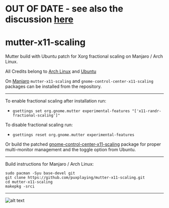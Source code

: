 # OUT OF DATE - see also the discussion [here](https://github.com/puxplaying/mutter-x11-scaling/discussions/15)

# mutter-x11-scaling
Mutter build with Ubuntu patch for Xorg fractional scaling on Manjaro / Arch Linux.

All Credits belong to [Arch Linux](https://www.archlinux.org/packages/extra/x86_64/mutter/) and [Ubuntu](https://salsa.debian.org/gnome-team/mutter/-/blob/ubuntu/master/debian/patches/x11-Add-support-for-fractional-scaling-using-Randr.patch)

On [Manjaro](https://manjaro.org/) ```mutter-x11-scaling``` and ```gnome-control-center-x11-scaling``` packages can be installed from the repository.

---
To enable fractional scaling after installation run:
- ```gsettings set org.gnome.mutter experimental-features "['x11-randr-fractional-scaling']"```

To disable fractional scaling run:
- ```gsettings reset org.gnome.mutter experimental-features```


Or build the patched [gnome-control-center-x11-scaling](https://github.com/puxplaying/gnome-control-center-x11-scaling) package for proper multi-monitor management and the toggle option from Ubuntu.

---

Build instructions for Manjaro / Arch Linux:
```
sudo pacman -Syu base-devel git
git clone https://github.com/puxplaying/mutter-x11-scaling.git
cd mutter-x11-scaling
makepkg -srci
```
---

![alt text](https://github.com/puxplaying/mutter-x11-scaling/blob/master/123.png)
